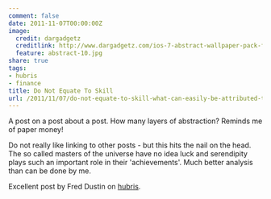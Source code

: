 ```yaml
---
comment: false
date: 2011-11-07T00:00:00Z
image:
  credit: dargadgetz
  creditlink: http://www.dargadgetz.com/ios-7-abstract-wallpaper-pack-for-iphone-5-and-ipod-touch-retina/
  feature: abstract-10.jpg
share: true
tags:
- hubris
- finance
title: Do Not Equate To Skill
url: /2011/11/07/do-not-equate-to-skill-what-can-easily-be-attributed-to-luck/
---
```


A post on a post about a post. How many layers of abstraction? Reminds me of paper money!

Do not really like linking to other posts - but this hits the nail on the head. The so called masters of the universe have no idea luck and serendipity plays such an important role in their 'achievements'. Much better analysis than can be done by me.

Excellent post by Fred Dustin on [hubris](http://freddestin.com/2011/11/ows-2-hubris-in-the-face-of-risk-and-a-culture-of-entitlement.html).
